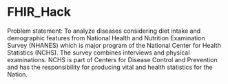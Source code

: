 # FHIR_Hack
Problem statement: To analyze diseases considering diet intake and demographic features from National Health and Nutrition Examination Survey (NHANES) which is major program of the National Center for Health Statistics (NCHS). The survey combines interviews and physical examinations. NCHS is part of Centers for Disease Control and Prevention and has the responsibility for producing vital and health statistics for the Nation.
